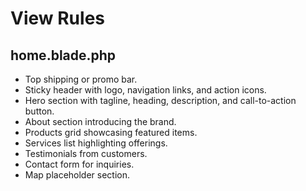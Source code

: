 # View Rules

## home.blade.php
- Top shipping or promo bar.
- Sticky header with logo, navigation links, and action icons.
- Hero section with tagline, heading, description, and call-to-action button.
- About section introducing the brand.
- Products grid showcasing featured items.
- Services list highlighting offerings.
- Testimonials from customers.
- Contact form for inquiries.
- Map placeholder section.
